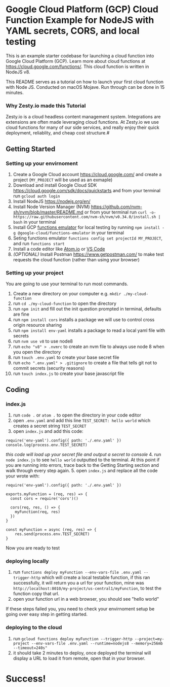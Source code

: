 # Google Cloud Platform (GCP) Cloud Function Example for NodeJS with YAML secrets, CORS, and local testing

This is an example starter codebase for launching a cloud function into Google Cloud Platform (GCP). Learn more about cloud functions at https://cloud.google.com/functions/. This cloud function is written in NodeJS v8. 

This README serves as a tutorial on how to launch your first cloud function with Node JS. Conducted on macOS Mojave. Run through can be done in 15 minutes.

### Why Zesty.io made this Tutorial

Zesty.io is a cloud headless content management system. Integrations are extensions are often made leveraging cloud functions. At Zesty.io we use cloud functions for many of our side services, and really enjoy their quick deployment, reliablity, and cheap cost structure.#

## Getting Started

### Setting up your envirnoment

1. Create a Google Cloud account https://cloud.google.com/ and create a project (`MY_PROJECT` will be used as an exmaple)
2. Download and install Google Cloud SDK https://cloud.google.com/sdk/docs/quickstarts and from your terminal run `gcloud auth login`
3. Install NodeJS https://nodejs.org/en/
4. Install Node Version Manager (NVM) https://github.com/nvm-sh/nvm/blob/master/README.md or from your terminal run `curl -o- https://raw.githubusercontent.com/nvm-sh/nvm/v0.34.0/install.sh | bash` in your terminal
5. Install GCP [functions emulator](https://cloud.google.com/functions/docs/emulator) for local testing by running `npm install -g @google-cloud/functions-emulator` in your terminal
6. Seting functions emulator `functions config set projectId MY_PROJECT`, and run `functions start`
7. Install a code editor like [Atom.io](https://Atom.io) or [VS Code](https://code.visualstudio.com/download)
8. *(OPTIONAL)* Install Postman https://www.getpostman.com/ to make test requests the cloud function (rather than using your browser)

### Setting up your project

You are going to use your terminal to run most commands. 

1. Create a new directory on your computer  e.g. `mkdir ./my-cloud-function`
2. run `cd ./my-cloud-function` to open the directory
3. run `npm init` and fill out the init question prompted in terminal, defaults are fine
4. run `npm install cors` installs a package we will use to control cross origin resource sharing
5. run `npm install env-yaml` installs a package to read a local yaml file with secrets
5. run `nvm use v8` to use node8
6. run `echo "v8" > .nvmrc` to create an nvm file to always use node 8  when you open the directory
7. run `touch .env.yaml` to create your base secret file
8. run `echo ".env.yaml" > .gitignore` to create a file that tells git not to commit secrets (security reasons)
9. run `touch index.js` to create your base javascript file

## Coding

### index.js

1. run `code .` or `atom .` to open the directory in your code editor
2. open `.env.yaml` and add this line `TEST_SECRET: hello world` which creates a secret string `TEST_SECRET`
3. open `index.js` and add this code: 
```
require('env-yaml').config({ path: './.env.yaml' })
console.log(process.env.TEST_SECRET)
``` 
*this code will load up your secret file and output a secret to console*
4. run `node index.js` to see `hello world` outputted to the terminal. At this point if you are running into errors, trace back to the Getting Starting section and walk through every step again.
5. open `index.js` and replace all the code your wrote with:
```
require('env-yaml').config({ path: './.env.yaml' })

exports.myFunction = (req, res) => {
  const cors = require('cors')()

  cors(req, res, () => {
    myFunction(req, res)
  })
}

const myFunction = async (req, res) => {
    res.send(process.env.TEST_SECRET)
}
```

Now you are ready to test

### deploying locally

1. run `functions deploy myFunction --env-vars-file .env.yaml --trigger-http` which will create a local testable function, if this ran successfully, it will return you a url for your function, mine was `http://localhost:8010/my-project/us-central1/myFunction`, to test the function copy that url.
2. open your function url in a web browser, you should see "hello world"

If these steps failed you, you need to check your envirnoment setup be going over easy step in getting started.

### deploying to the cloud

1. run `gcloud functions deploy myFunction --trigger-http --project=my-project --env-vars-file .env.yaml --runtime=nodejs8 --memory=256mb --timeout=240s"`
2. it should take 2 minutes to deploy, once deployed the terminal will display a URL to load it from remote, open that in your browser.

# Success!